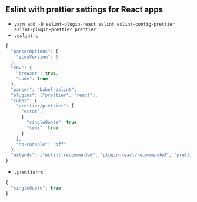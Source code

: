 ## Eslint with prettier settings for React apps

- `yarn add -D eslint-plugin-react eslint eslint-config-prettier eslint-plugin-prettier prettier`
- `.eslintrc`

```js
{
  "parserOptions": {
    "ecmaVersion": 6
  },
  "env": {
    "browser": true,
    "node": true
  },
  "parser": "babel-eslint",
  "plugins": ["prettier", "react"],
  "rules": {
    "prettier/prettier": [
      "error",
      {
        "singleQuote": true,
        "semi": true
      }
    ],
    "no-console": "off"
  },
  "extends": ["eslint:recommended", "plugin:react/recommended", "prettier", "prettier/react"]
}
```

- `.prettierrc`

```js
{
  "singleQuote": true
}
```
